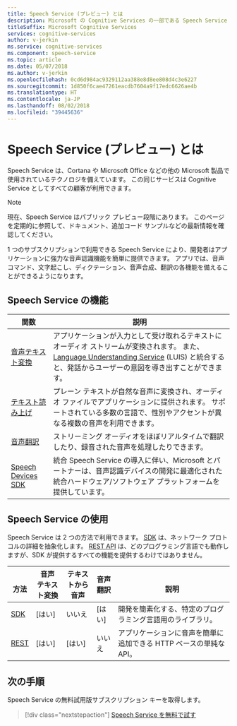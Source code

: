 ```yaml
---
title: Speech Service (プレビュー) とは
description: Microsoft の Cognitive Services の一部である Speech Service では、これまで別々に提供されていた複数の Azure 音声サービス (Bing Speech (音声認識とテキスト読み上げで構成)、Custom Speech、Speech Translation) が統合されています。
titleSuffix: Microsoft Cognitive Services
services: cognitive-services
author: v-jerkin
ms.service: cognitive-services
ms.component: speech-service
ms.topic: article
ms.date: 05/07/2018
ms.author: v-jerkin
ms.openlocfilehash: 0cd6d984ac9329112aa388e8d8ee808d4c3e6227
ms.sourcegitcommit: 1d850f6cae47261eacdb7604a9f17edc6626ae4b
ms.translationtype: HT
ms.contentlocale: ja-JP
ms.lasthandoff: 08/02/2018
ms.locfileid: "39445636"
---
```

# <a name="what-is-the-speech-service-preview"></a>Speech Service (プレビュー) とは

Speech Service は、Cortana や Microsoft Office などの他の Microsoft 製品で使用されているテクノロジを備えています。  この同じサービスは Cognitive Service としてすべての顧客が利用できます。 

> [!NOTE]
> 現在、Speech Service はパブリック プレビュー段階にあります。 このページを定期的に参照して、ドキュメント、追加コード サンプルなどの最新情報を確認してください。

1 つのサブスクリプションで利用できる Speech Service により、開発者はアプリケーションに強力な音声認識機能を簡単に提供できます。 アプリでは、音声コマンド、文字起こし、ディクテーション、音声合成、翻訳の各機能を備えることができるようになります。

## <a name="speech-service-features"></a>Speech Service の機能

|関数|説明|
|-|-|
|[音声テキスト変換](speech-to-text.md)| アプリケーションが入力として受け取れるテキストにオーディオ ストリームが変換されます。 また、[Language Understanding Service](https://docs.microsoft.com/azure/cognitive-services/luis/) (LUIS) と統合すると、発話からユーザーの意図を導き出すことができます。|
|[テキスト読み上げ](text-to-speech.md)| プレーン テキストが自然な音声に変換され、オーディオ ファイルでアプリケーションに提供されます。 サポートされている多数の言語で、性別やアクセントが異なる複数の音声を利用できます。 |
|[音声翻訳](speech-translation.md)| ストリーミング オーディオをほぼリアルタイムで翻訳したり、録音された音声を処理したりできます。 |
|[Speech Devices SDK](speech-devices-sdk.md)| 統合 Speech Service の導入に伴い、Microsoft とパートナーは、音声認識デバイスの開発に最適化された統合ハードウェア/ソフトウェア プラットフォームを提供しています。 |

## <a name="using-the-speech-service"></a>Speech Service の使用

Speech Service は 2 つの方法で利用できます。 [SDK](speech-sdk.md) は、ネットワーク プロトコルの詳細を抽象化します。 [REST API](rest-apis.md) は、どのプログラミング言語でも動作しますが、SDK が提供するすべての機能を提供するわけではありません。

|<br>方法|音声<br>テキスト変換|テキストから<br>音声|音声<br>翻訳|<br>説明|
|-|-|-|-|-|
|[SDK](speech-sdk.md)|[はい]|いいえ |[はい]|開発を簡素化する、特定のプログラミング言語用のライブラリ。|
|[REST](rest-apis.md)|[はい]|[はい]|いいえ |アプリケーションに音声を簡単に追加できる HTTP ベースの単純な API。|

## <a name="next-steps"></a>次の手順

Speech Service の無料試用版サブスクリプション キーを取得します。

> [!div class="nextstepaction"]
> [Speech Service を無料で試す](get-started.md)
